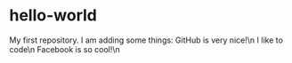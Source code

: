 # hello-world
My first repository.
I am adding some things:
GitHub is very nice!\n
I like to code\n
Facebook is so cool!\n
